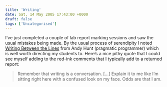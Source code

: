 ```yaml
---
title: 'Writing'
date: Sat, 14 May 2005 17:43:00 +0000
draft: false
tags: ['Uncategorised']
---
```


I’ve just completed a couple of lab report marking sessions and saw the usual mistakes being made. By the usual process of serendipity I noted [Writing Between the Lines](http://www.toolshed.com/blog/Writing/between-the-lines.html,v) from Andy Hunt (pragmatic programmer) which is well worth directing my students to. Here’s a nice pithy quote that I could see myself adding to the red-ink comments that I typically add to a returned report:

> Remember that writing is a conversation. \[…\] Explain it to me like I’m sitting right here with a confused look on my face. Odds are that I am.